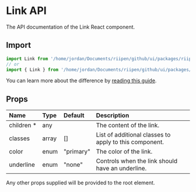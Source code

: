 <!--- This documentation is automatically generated, do not try to edit it. -->

# Link API

<p class="description">The API documentation of the Link React component.</p>

## Import

```js
import Link from '/home/jordan/Documents/riipen/github/ui/packages/riipen-ui/components/Link.jsx/Link';
// or
import { Link } from '/home/jordan/Documents/riipen/github/ui/packages/riipen-ui/components/Link.jsx';
```

You can learn more about the difference by [reading this guide](/guides/minimizing-bundle-size/).

## Props

| Name | Type | Default | Description |
|:-----|:-----|:--------|:------------|
| <span class="prop-name required">children&nbsp;*</span> | <span class="prop-type">any</span> |  | The content of the link. |
| <span class="prop-name">classes</span> | <span class="prop-type">array</span> | <span class="prop-default">[]</span> | List of additional classes to apply to this component. |
| <span class="prop-name">color</span> | <span class="prop-type">enum</span> | <span class="prop-default">"primary"</span> | The color of the link. |
| <span class="prop-name">underline</span> | <span class="prop-type">enum</span> | <span class="prop-default">"none"</span> | Controls when the link should have an underline. |

Any other props supplied will be provided to the root element.